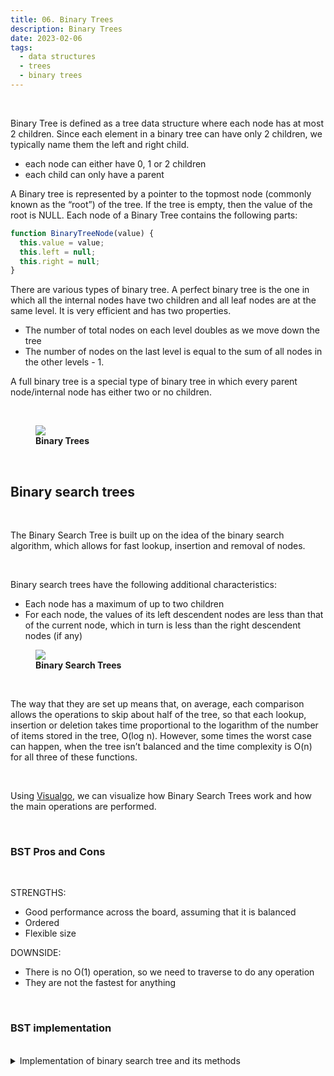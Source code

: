 ```yaml
---
title: 06. Binary Trees
description: Binary Trees
date: 2023-02-06
tags:
  - data structures
  - trees
  - binary trees
---
```


<br />

Binary Tree is defined as a tree data structure where each node has at most 2 children. Since each element in a binary tree can have only 2 children, we typically name them the left and right child.

- each node can either have 0, 1 or 2 children
- each child can only have a parent

A Binary tree is represented by a pointer to the topmost node (commonly known as the “root”) of the tree. If the tree is empty, then the value of the root is NULL. Each node of a Binary Tree contains the following parts:

```js
function BinaryTreeNode(value) {
  this.value = value;
  this.left = null;
  this.right = null;
}
```

There are various types of binary tree. A perfect binary tree is the one in which all the internal nodes have two children and all leaf nodes are at the same level. It is very efficient and has two properties.

- The number of total nodes on each level doubles as we move down the tree
- The number of nodes on the last level is equal to the sum of all nodes in the other levels - 1.

A full binary tree is a special type of binary tree in which every parent node/internal node has either two or no children.

<br />

<figure>
<img class="blogPostImage" src="../assets/images/Binary tree.png">
<figcaption><b>Binary Trees</b></figcaption>
</figure>

<br />

## Binary search trees

<br />

The Binary Search Tree is built up on the idea of the binary search algorithm, which allows for fast lookup, insertion and removal of nodes.

<br />

Binary search trees have the following additional characteristics:

- Each node has a maximum of up to two children
- For each node, the values of its left descendent nodes are less than that of the current node, which in turn is less than the right descendent nodes (if any)

<figure>
<img class="blogPostImage" src="../assets/images/Binary search tree.png">
<figcaption><b>Binary Search Trees</b></figcaption>
</figure>

<br />

The way that they are set up means that, on average, each comparison allows the operations to skip about half of the tree, so that each lookup, insertion or deletion takes time proportional to the logarithm of the number of items stored in the tree, O(log n). However, some times the worst case can happen, when the tree isn’t balanced and the time complexity is O(n) for all three of these functions.

<br />

Using [Visualgo](https://visualgo.net/en/bst), we can visualize how Binary Search Trees work and how the main operations are performed.

<br />

### BST Pros and Cons

<br />

STRENGTHS:

- Good performance across the board, assuming that it is balanced
- Ordered
- Flexible size

DOWNSIDE:

- There is no O(1) operation, so we need to traverse to do any operation
- They are not the fastest for anything

<br />

### BST implementation

<br />

<details>
  <summary>Implementation of binary search tree and its methods</summary>

```js
class Node {
  constructor(value) {
    this.left = null;
    this.right = null;
    this.value = value;
  }
}

class BinarySearchTree {
  constructor() {
    this.root = null;
  }
  insert(value) {
    const newNode = new Node(value);
    // check if there is a root element
    if (this.root === null) {
      this.root = newNode;
    } else {
      let currentNode = this.root;

      //we need a condition that will keep looping
      while (true) {
        if (value > currentNode.value) {
          //move to the right
          if (!currentNode.right) {
            currentNode.right = newNode;
            // return to exit the loop
            return this;
          } else {
            currentNode = currentNode.right;
          }
        } else {
          if (!currentNode.left) {
            currentNode.left = newNode;
            return this;
          } else {
            currentNode = currentNode.left;
          }
        }
      }
    }
  }
  lookup(value) {
    //Code here
  }
  // remove
}

const tree = new BinarySearchTree();
tree.insert(9);
tree.insert(4);
tree.insert(6);
tree.insert(20);
tree.insert(170);
tree.insert(15);
tree.insert(1);
console.log(JSON.stringify(traverse(tree.root)));

//     9
//  4     20
//1  6  15  170

function traverse(node) {
  const tree = { value: node.value };
  tree.left = node.left === null ? null : traverse(node.left);
  tree.right = node.right === null ? null : traverse(node.right);
  return tree;
}
```

</details>

<br />
